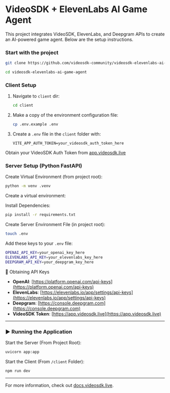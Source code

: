 # VideoSDK + ElevenLabs AI Game Agent

This project integrates VideoSDK, ElevenLabs, and Deepgram APIs to create an AI-powered game agent. Below are the setup instructions.

### Start with the project

```sh
git clone https://github.com/videosdk-community/videosdk-elevenlabs-ai-game-agent.git
```

```sh
cd videosdk-elevenlabs-ai-game-agent
```

### Client Setup

1. Navigate to `client` dir:
   ```sh
   cd client
   ```
2. Make a copy of the environment configuration file:

   ```sh
   cp .env.example .env
   ```

3. Create a `.env` file in the `client` folder with:

   ```env
   VITE_APP_AUTH_TOKEN=your_videosdk_auth_token_here
   ```

Obtain your VideoSDK Auth Token from [app.videosdk.live](https://app.videosdk.live)

### Server Setup (Python FastAPI)

Create Virtual Environment (from project root):

```sh
python -m venv .venv
```

Create a virtual environment:

Install Dependencies:

```sh
pip install -r requirements.txt
```

Create Server Environment File (in project root):

```sh
touch .env
```

Add these keys to your `.env` file:

```sh
OPENAI_API_KEY=your_openai_key_here
ELEVENLABS_API_KEY=your_elevenlabs_key_here
DEEPGRAM_API_KEY=your_deepgram_key_here
```

🔑 Obtaining API Keys

- **OpenAI**: [https://platform.openai.com/api-keys](https://platform.openai.com/api-keys)
- **ElevenLabs**: [https://elevenlabs.io/app/settings/api-keys](https://elevenlabs.io/app/settings/api-keys)
- **Deepgram**: [https://console.deepgram.com](https://console.deepgram.com)
- **VideoSDK Token**: [https://app.videosdk.live](https://app.videosdk.live)

---

### ▶️ Running the Application

Start the Server (From Project Root):

```sh
uvicorn app:app
```

Start the Client (From `/client` Folder):

```sh
npm run dev
```

---

For more information, check out [docs.videosdk.live](https://docs.videosdk.live).

